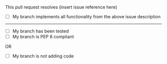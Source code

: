 This pull request resolves (insert issue reference here)

- [ ] My branch implements all functionality from the above issue description
---
- [ ] My branch has been tested
- [ ] My branch is PEP 8 compliant

OR
- [ ] My branch is not adding code
